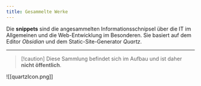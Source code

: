 ```yaml
---
title: Gesammelte Werke
---
```

Die **snippets** sind die angesammelten Informationsschnipsel über die 
IT im Allgemeinen und die Web-Entwicklung im Besonderen. Sie basiert auf dem Editor *Obsidian* und dem Static-Site-Generator *Quartz*.


---
> [!caution] Diese Sammlung befindet sich im Aufbau und ist daher **nicht öffentlich**.

![[quartzIcon.png]]